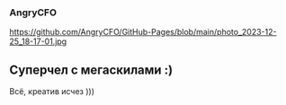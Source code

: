### AngryCFO
https://github.com/AngryCFO/GitHub-Pages/blob/main/photo_2023-12-25_18-17-01.jpg
## Суперчел с мегаскилами :)
Всё, креатив исчез )))
